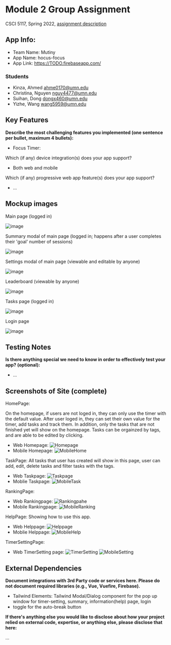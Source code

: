# Module 2 Group Assignment

CSCI 5117, Spring 2022, [assignment description](https://canvas.umn.edu/courses/291031/pages/project-2)

## App Info:

* Team Name: Mutiny
* App Name: hocus-focus
* App Link: <https://TODO.firebaseapp.com/>

### Students

* Kinza, Ahmed ahme0170@umn.edu
* Christina, Nguyen nguy4477@umn.edu
* Suihan, Dong dongx460@umn.edu
* Yizhe, Wang wang5959@umn.edu


## Key Features

**Describe the most challenging features you implemented
(one sentence per bullet, maximum 4 bullets):**

* Focus Timer:

Which (if any) device integration(s) does your app support?

* Both web and mobile

Which (if any) progressive web app feature(s) does your app support?

* ...



## Mockup images

Main page (logged in)

![image](https://user-images.githubusercontent.com/43075531/161647863-aec0dc15-9f07-44da-9330-c8f06871ea4b.png)

Summary modal of main page (logged in; happens after a user completes their 'goal' number of sessions)

![image](https://user-images.githubusercontent.com/43075531/161648020-157b01db-96fb-4a4c-ad29-1f0c3cde947f.png)

Settings modal of main page (viewable and editable by anyone)

![image](https://user-images.githubusercontent.com/43075531/161648124-6a34e9e0-a6d8-48b2-b827-fef706a82a0a.png)

Leaderboard (viewable by anyone)

![image](https://user-images.githubusercontent.com/43075531/161647903-43b0b9bd-8a3e-4b45-9fda-a65de4cd848b.png)

Tasks page (logged in)

![image](https://user-images.githubusercontent.com/43075531/161647951-4cc2d4a9-d600-4c2c-9113-c8c43058ec6a.png)

Login page

![image](https://user-images.githubusercontent.com/43075531/161648156-d05050d0-ee1d-4ec1-89d5-b76c7ea3fb62.png)


## Testing Notes

**Is there anything special we need to know in order to effectively test your app? (optional):**

* ...



## Screenshots of Site (complete)

HomePage:

On the homepage, if users are not loged in, they can only use the timer with the default value. After user loged in, they can set their own value for the timer, add tasks and track them. In addition, only the tasks that are not finished yet will show on the homepage. Tasks can be orgainzed by tags, and are able to be edited by clicking.
* Web Homepage:
![](/screenshot/homepage.png?raw=true "Homepage")
* Mobile Homepage:
![](/screenshot/mhome.png?raw=true "MobileHome")

TaskPage:
All tasks that user has created will show in this page, user can add, edit, delete tasks and filter tasks with the tags.
* Web Taskpage:
![](/screenshot/tasks.png?raw=true "Taskpage")
* Moblie Taskpage:
![](/screenshot/task.png?raw=true "MobileTask")

RankingPage:
* Web Rankingpage:
![](/screenshot/rankings.png?raw=true "Rankingpahe")
* Mobile Rankingpage:
![](/screenshot/mranking.png?raw=true "MobileRanking")

HelpPage:
Showing how to use this app.
* Web Helppage:
![](/screenshot/info.png?raw=true "Helppage")
* Moblie Helppage:
![](/screenshot/minfo.png?raw=true "MobileHelp")

TimerSettingPage:
* Web TimerSetting page:
![](/screenshot/setting.png?raw=true "TimerSetting")
![](/screenshot/msetting.png?raw=true "MobileSetting")



## External Dependencies

**Document integrations with 3rd Party code or services here.
Please do not document required libraries (e.g., Vue, Vuefire, Firebase).**

* Tailwind Elements: Tailwind Modal/Dialog component for the pop up window for timer-setting, summary, information(help) page, login 
* toggle for the auto-break button

**If there's anything else you would like to disclose about how your project
relied on external code, expertise, or anything else, please disclose that
here:**

...
